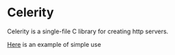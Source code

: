 # Celerity

Celerity is a single-file C library for creating http servers.

[Here](src/main.c) is an example of simple use